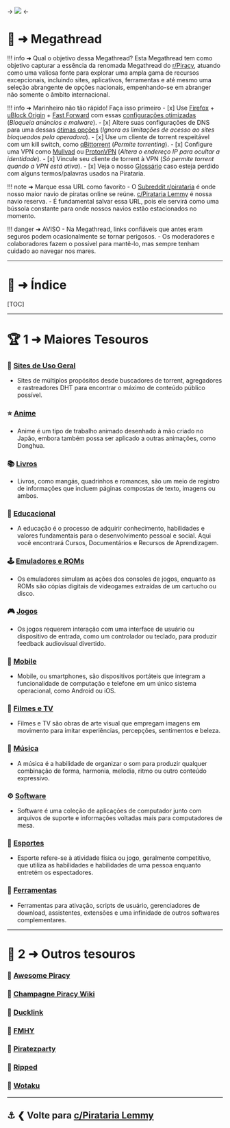 -> ![](https://hackmd.io/_uploads/SyDht-YP2.png) <-

# 📜 ➜ **Megathread**

!!! info ➜ Qual o objetivo dessa Megathread?
	Esta Megathread tem como objetivo capturar a essência da renomada Megathread do [r/Piracy](https://www.reddit.com/r/Piracy/), atuando como uma valiosa fonte para explorar uma ampla gama de recursos excepcionais, incluindo sites, aplicativos, ferramentas e até mesmo uma seleção abrangente de opções nacionais, empenhando-se em abranger não somente o âmbito internacional.

!!! info ➜ Marinheiro não tão rápido! Faça isso primeiro
    - [x] Use [Firefox](https://mozilla.org/firefox/new/) + [uBlock Origin](https://addons.mozilla.org/firefox/addon/ublock-origin/) + [Fast Forward](https://fastforward.team/) com essas [ configurações otimizadas](https://take-me-to.space/UShoGZ7.png) (*Bloqueia anúncios e malware*).
    - [x] Altere suas configurações de DNS para uma dessas [ótimas opções](https://www.privacyguides.org/en/dns/) (*Ignora as limitações de acesso ao sites bloqueados pela operadora*).
    - [x] Use um cliente de torrent respeitável com um kill switch, como [qBittorrent](https://www.qbittorrent.org/) (*Permite torrenting*).
    - [x] Configure uma VPN como [Mullvad](https://mullvad.net/) ou [ProtonVPN](https://protonvpn.com/) (*Altera o endereço IP para ocultar a identidade*).
    - [x] Vincule seu cliente de torrent à VPN (*Só permite torrent quando a VPN está ativa*).
    - [x] Veja o nosso [Glossário](https://rentry.co/Pirataria-Glossario) caso esteja perdido com alguns termos/palavras usados na Pirataria.

!!! note ➜ Marque essa URL como favorito
    - O [Subreddit r/pirataria](https://www.reddit.com/r/pirataria/) é onde nosso maior navio de piratas online se reúne. [c/Pirataria Lemmy](https://lemmy.dbzer0.com/c/pirataria) é nossa navio reserva.
    - É fundamental salvar essa URL, pois ele servirá como uma bússola constante para onde nossos navios estão estacionados no momento.

!!! danger ➜ AVISO
	- Na Megathread, links confiáveis que antes eram seguros podem ocasionalmente se tornar perigosos.
	- Os moderadores e colaboradores fazem o possível para mantê-lo, mas sempre tenham cuidado ao navegar nos mares.
 
---
 
# 📝 ➜ Índice

[TOC]
 
---

# 🏆 1 ➜ Maiores Tesouros

### 🧭 [Sites de Uso Geral](https://rentry.co/MegathreadBR-sites-de-uso-geral)
- Sites de múltiplos propósitos desde buscadores de torrent, agregadores e rastreadores DHT para encontrar o máximo de conteúdo público possível.

### ⭐ [Anime](https://rentry.org/MegathreadBR-Anime) 
- Anime é um tipo de trabalho animado desenhado à mão criado no Japão, embora também possa ser aplicado a outras animações, como Donghua.

### 📚 [Livros](https://rentry.org/MegathreadBR-Livros) 
- Livros, como mangás, quadrinhos e romances, são um meio de registro de informações que incluem páginas compostas de texto, imagens ou ambos.

### 🧠 [Educacional](https://rentry.org/MegathreadBR-Educacional) 
- A educação é o processo de adquirir conhecimento, habilidades e valores fundamentais para o desenvolvimento pessoal e social. Aqui você encontrará Cursos, Documentários e Recursos de Aprendizagem.

### 🕹️ [Emuladores e ROMs](https://rentry.org/MegathreadBR-emuladores-e-roms) 
- Os emuladores simulam as ações dos consoles de jogos, enquanto as ROMs são cópias digitais de videogames extraídas de um cartucho ou disco.

### 🎮 [Jogos](https://rentry.org/MegathreadBR-Jogos)
- Os jogos requerem interação com uma interface de usuário ou dispositivo de entrada, como um controlador ou teclado, para produzir feedback audiovisual divertido.

### 📱 [Mobile](https://rentry.co/MegathreadBR-Mobile)
- Mobile, ou smartphones, são dispositivos portáteis que integram a funcionalidade de computação e telefone em um único sistema operacional, como Android ou iOS.

### 🎦 [Filmes e TV](https://rentry.co/MegathreadBR-filmes-e-tv)
- Filmes e TV são obras de arte visual que empregam imagens em movimento para imitar experiências, percepções, sentimentos e beleza.

### 🎹 [Música](https://rentry.co/MegathreadBR-Musica) 
- A música é a habilidade de organizar o som para produzir qualquer combinação de forma, harmonia, melodia, ritmo ou outro conteúdo expressivo.

### ⚙️ [Software](https://rentry.co/MegathreadBR-Software)
- Software é uma coleção de aplicações de computador junto com arquivos de suporte e informações voltadas mais para computadores de mesa.

### 👟 [Esportes](https://rentry.co/MegathreadBR-Esportes) 
- Esporte refere-se à atividade física ou jogo, geralmente competitivo, que utiliza as habilidades e habilidades de uma pessoa enquanto entretém os espectadores.

### 🧰 [Ferramentas](https://rentry.co/MegathreadBR-Ferramentas) 
- Ferramentas para ativação, scripts de usuário, gerenciadores de download, assistentes, extensões e uma infinidade de outros softwares complementares.

---

# 📑 2 ➜ Outros tesouros

### 📁 [Awesome Piracy](https://shakil-shahadat.github.io/awesome-piracy/)
### 📁 [Champagne Piracy Wiki](https://champagne.pages.dev/)
### 📁 [Ducklink](https://ducklink.pages.dev/)
### 📁 [FMHY](https://fmhy.pages.dev/)
### 📁 [Piratezparty](https://github.com/SpamVerse/Piratezparty)
### 📁 [Ripped](https://ripped.guide/)
### 📁 [Wotaku](https://wotaku.pages.dev/)
---

⚓ ❮ Volte para [**c/Pirataria Lemmy**](https://t.lemmy.dbzer0.com/c/pirataria@lemmy.dbzer0.com)
---
